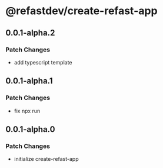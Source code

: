# @refastdev/create-refast-app

## 0.0.1-alpha.2

### Patch Changes

- add typescript template

## 0.0.1-alpha.1

### Patch Changes

- fix npx run

## 0.0.1-alpha.0

### Patch Changes

- initialize create-refast-app
